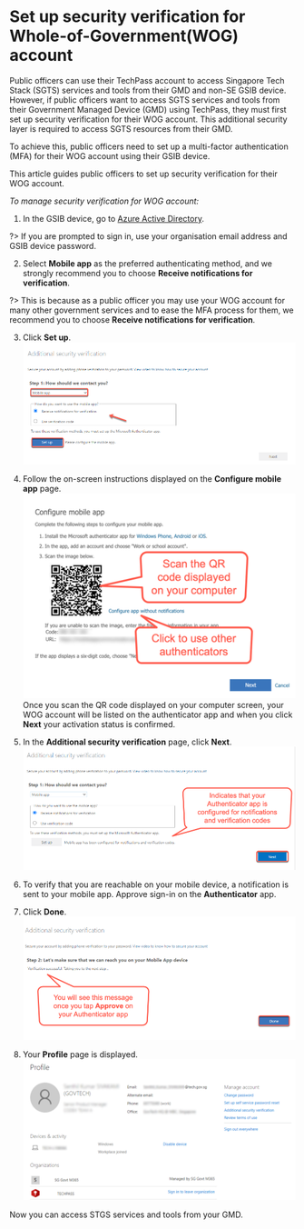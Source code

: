 # Set up security verification for Whole-of-Government(WOG) account

Public officers can use their TechPass account to access Singapore Tech Stack (SGTS) services and tools from their GMD and non-SE GSIB device. However, if public officers want to access SGTS services and tools from their Government Managed Device (GMD) using TechPass, they must first set up security verification for their WOG account. This additional security layer is required to access SGTS resources from their GMD.

To achieve this, public officers need to set up a multi-factor authentication (MFA) for their WOG account using their GSIB device.

This article guides public officers to set up security verification for their WOG account.

_To manage security verification for WOG account:_

1. In the GSIB device, go to [Azure Active Directory](https://account.activedirectory.windowsazure.com/proofup.aspx).

?> If you are prompted to sign in, use your organisation email address and GSIB device password.

2. Select **Mobile app** as the preferred authenticating method, and we strongly recommend you to choose **Receive notifications for verification**.

?> This is because as a public officer you may use your WOG account for many other government services and to ease the MFA process for them, we recommend you to choose **Receive notifications for verification**.

3. Click **Set up**.
<kbd>![security-verification](assets/images/security-verification-for-wog/step-1-selection.png)</kbd>
4. Follow the on-screen instructions displayed on the **Configure mobile app** page.
<kbd>![scan-qr-code](assets/images/security-verification-for-wog/reset-wog-mfa/scan-qr-code-updated.png)</kbd>
Once you scan the QR code displayed on your computer screen, your WOG account will be listed on the authenticator app and when you click **Next** your activation status is confirmed.

5. In the **Additional security verification** page, click **Next**.
<kbd>![after-scan](assets/images/security-verification-for-wog/additional-security-verification-next.png)</kbd>
6. To verify that you are reachable on your mobile device, a notification is sent to your mobile app. Approve sign-in on the **Authenticator** app.
7. Click **Done**.
<kbd>![step2-done](assets/images/security-verification-for-wog/step2-done.png)</kbd>
8. Your **Profile** page is displayed.
<kbd>![profile-page](assets/images/security-verification-for-wog/completion-of-setup.png)</kbd>

Now you can access STGS services and tools from your GMD.
